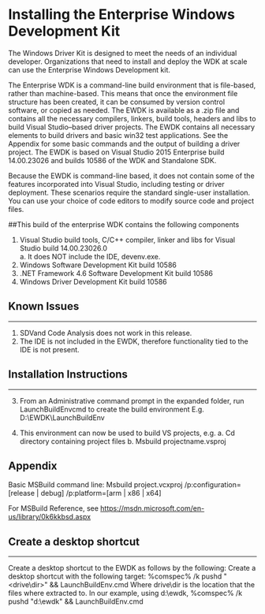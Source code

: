 # Installing the Enterprise Windows Development Kit
The Windows Driver Kit is designed to meet the needs of an individual developer. Organizations that need to install and deploy the WDK at scale can use the Enterprise Windows Development kit. 

The Enterprise WDK is a command-line build environment that is file-based, rather than machine-based.  This means that once the environment file structure has been created, it can be consumed by version control software, or copied as needed.  The EWDK is available as a .zip file and contains all the necessary compilers, linkers, build tools, headers and libs to build Visual Studio–based driver projects.
The EWDK contains all necessary elements to build drivers and basic win32 test applications.  See the Appendix for some basic commands and the output of building a driver project.
The EWDK is based on Visual Studio 2015 Enterprise build 14.00.23026 and builds 10586 of the WDK and Standalone SDK.

Because the EWDK is command-line based, it does not contain some of the features incorporated into Visual Studio, including testing or driver deployment. These scenarios require the standard single-user installation. You can use your choice of code editors to modify source code and project files.

##This build of the enterprise WDK contains the following components
1.	Visual Studio build tools, C/C++ compiler, linker and libs for Visual Studio build 14.00.23026.0  
  a.	It does NOT include the IDE, devenv.exe.
2.	Windows Software Development Kit build 10586
3.	.NET Framework 4.6 Software Development Kit build 10586
4.	Windows Driver Development Kit build 10586
## Known Issues
------------------------------------
1.	SDVand Code Analysis does not work in this release.
2.	The IDE is not included in the EWDK, therefore functionality tied to the IDE is not present.

## Installation Instructions
------------------------------------
3.	From an Administrative command prompt in the expanded folder, run LaunchBuildEnvcmd to create the build environment
E.g. D:\EWDK\LaunchBuildEnv

4.	This environment can now be used to build VS projects, e.g.
a.	Cd directory containing project files
b.	Msbuild projectname.vsproj

## Appendix
Basic MSBuild command line:
Msbuild project.vcxproj /p:configuration=[release | debug] /p:platform=[arm | x86 | x64]

For MSBuild Reference, see
https://msdn.microsoft.com/en-us/library/0k6kkbsd.aspx

## Create a desktop shortcut
----------------------------------------------------------------------------------------------------------------------------
Create a desktop shortcut to the EWDK as follows by the following:
Create a desktop shortcut  with the following target:
%comspec% /k pushd "<drive\dir>" && LaunchBuildEnv.cmd
Where drive\dir is the location that the files where extracted to.  In our example, using d:\ewdk,
%comspec% /k pushd "d:\ewdk" && LaunchBuildEnv.cmd


